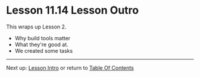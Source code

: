 # Lesson 11.14 Lesson Outro

This wraps up Lesson 2. 

- Why build tools matter
- What they're good at.
- We created some tasks

- - -
Next up: [Lesson Intro](ND024_Part3_Lesson12_01.md) or return to [Table Of Contents](./ND024_TableOfContents.md)
